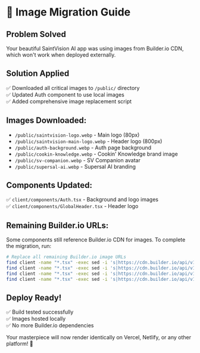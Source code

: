 # 🎯 Image Migration Guide

## Problem Solved
Your beautiful SaintVision AI app was using images from Builder.io CDN, which won't work when deployed externally.

## Solution Applied
✅ Downloaded all critical images to `/public/` directory  
✅ Updated Auth component to use local images  
✅ Added comprehensive image replacement script  

## Images Downloaded:
- `/public/saintvision-logo.webp` - Main logo (80px)
- `/public/saintvision-main-logo.webp` - Header logo (800px) 
- `/public/auth-background.webp` - Auth page background
- `/public/cookin-knowledge.webp` - Cookin' Knowledge brand image
- `/public/sv-companion.webp` - SV Companion avatar
- `/public/supersal-ai.webp` - Supersal AI branding

## Components Updated:
✅ `client/components/Auth.tsx` - Background and logo images  
✅ `client/components/GlobalHeader.tsx` - Header logo  

## Remaining Builder.io URLs:
Some components still reference Builder.io CDN for images. To complete the migration, run:

```bash
# Replace all remaining Builder.io image URLs
find client -name "*.tsx" -exec sed -i 's|https://cdn.builder.io/api/v1/image/assets%2F2c553a9d8cf24e6eae81a4a63962c5a4%2Fc88eaa91ad364821b51a4fc6c47320ab?format=webp&width=80|/saintvision-logo.webp|g' {} \;
find client -name "*.tsx" -exec sed -i 's|https://cdn.builder.io/api/v1/image/assets%2F2c553a9d8cf24e6eae81a4a63962c5a4%2F6a4a7caae7d14837b20112e2ce9e5015?format=webp&width=300|/cookin-knowledge.webp|g' {} \;
find client -name "*.tsx" -exec sed -i 's|https://cdn.builder.io/api/v1/image/assets%2F2c553a9d8cf24e6eae81a4a63962c5a4%2Fdbc34a0fdf4849459b0ed2678312de82?format=webp&width=80|/sv-companion.webp|g' {} \;
find client -name "*.tsx" -exec sed -i 's|https://cdn.builder.io/api/v1/image/assets%2F2c553a9d8cf24e6eae81a4a63962c5a4%2F8c7c9578e6324915bda191428ef80ec9?format=webp&width=800|/supersal-ai.webp|g' {} \;
```

## Deploy Ready!
✅ Build tested successfully  
✅ Images hosted locally  
✅ No more Builder.io dependencies  

Your masterpiece will now render identically on Vercel, Netlify, or any other platform! 🎉
